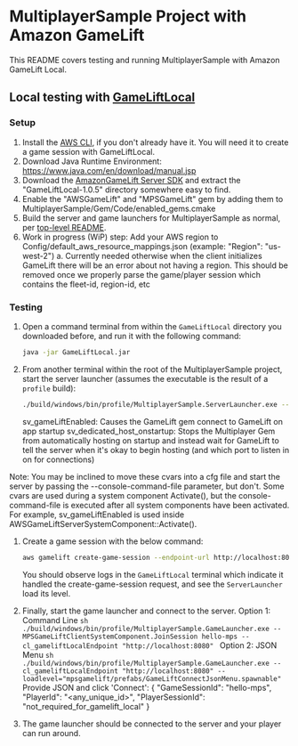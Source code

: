 # MultiplayerSample Project with Amazon GameLift

This README covers testing and running MultiplayerSample with Amazon GameLift Local.

## Local testing with [GameLiftLocal](https://docs.aws.amazon.com/gamelift/latest/developerguide/integration-testing-local.html)

### Setup

1. Install the [AWS CLI](https://docs.aws.amazon.com/cli/latest/userguide/getting-started-install.html), if you don't already have it. You will need it to create a game session with GameLiftLocal.
1. Download Java Runtime Environment: https://www.java.com/en/download/manual.jsp
1. Download the [AmazonGameLift Server SDK](https://gamelift-release.s3-us-west-2.amazonaws.com/GameLift_06_03_2021.zip) and extract the "GameLiftLocal-1.0.5" directory somewhere easy to find.
1. Enable the "AWSGameLift" and "MPSGameLift" gem by adding them to MultiplayerSample/Gem/Code/enabled_gems.cmake
1. Build the server and game launchers for MultiplayerSample as normal, per [top-level README](/README.md).
1. Work in progress (WiP) step: Add your AWS region to Config/default_aws_resource_mappings.json (example: "Region": "us-west-2")
    a. Currently needed otherwise when the client initializes GameLift there will be an error about not having a region. This should be removed once we properly parse the game/player session which contains the fleet-id, region-id, etc  


### Testing

1. Open a command terminal from within the `GameLiftLocal` directory you downloaded before, and run it with the following command:
    ```sh
    java -jar GameLiftLocal.jar
    ```

1. From another terminal within the root of the MultiplayerSample project, start the server launcher (assumes the executable is the result of a `profile` build):
    ```sh
    ./build/windows/bin/profile/MultiplayerSample.ServerLauncher.exe --sv_gameLiftEnabled=true --sv_dedicated_host_onstartup=false --loadlevel=newstarbase
    ```
    sv_gameLiftEnabled: Causes the GameLift gem connect to GameLift on app startup
    sv_dedicated_host_onstartup: Stops the Multiplayer Gem from automatically hosting on startup and instead wait for GameLift to tell the server when it's okay to begin hosting (and which port to listen in on for connections) 

Note: You may be inclined to move these cvars into a cfg file and start the server by passing the --console-command-file parameter, but don't. Some cvars are used during a system component Activate(), but the console-command-file is executed after all system components have been activated.
For example, sv_gameLiftEnabled is used inside AWSGameLiftServerSystemComponent::Activate().

1. Create a game session with the below command:
    ```sh
    aws gamelift create-game-session --endpoint-url http://localhost:8080 --maximum-player-session-count 2 --fleet-id fleet-123 --game-session-id hello-mps --game-properties Key=loadlevel,Value=NewStarbase
    ```
    You should observe logs in the `GameLiftLocal` terminal which indicate it handled the create-game-session request, and see the `ServerLauncher` load its level.

1. Finally, start the game launcher and connect to the server.
    Option 1: Command Line
        ```sh
        ./build/windows/bin/profile/MultiplayerSample.GameLauncher.exe --MPSGameLiftClientSystemComponent.JoinSession hello-mps --cl_gameliftLocalEndpoint "http://localhost:8080"
        ```
    Option 2: JSON Menu
        ```sh
        ./build/windows/bin/profile/MultiplayerSample.GameLauncher.exe --cl_gameliftLocalEndpoint "http://localhost:8080" --loadlevel="mpsgamelift/prefabs/GameLiftConnectJsonMenu.spawnable"
        ```
        Provide JSON and click 'Connect':
        { "GameSessionId": "hello-mps", "PlayerId": "<any_unique_id>", "PlayerSessionId": "not_required_for_gamelift_local" }

1. The game launcher should be connected to the server and your player can run around.
